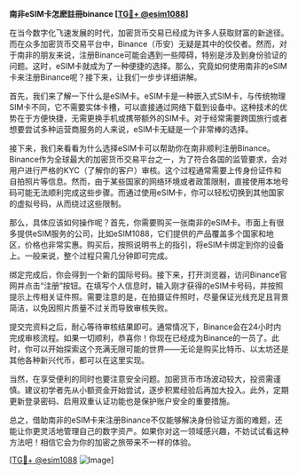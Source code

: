 **南非eSIM卡怎麽註冊binance [[TG💪+ @esim1088](https://t.me/s/esim1088)]**

在当今数字化飞速发展的时代，加密货币交易已经成为许多人获取财富的新途径。而在众多加密货币交易平台中，Binance（币安）无疑是其中的佼佼者。然而，对于南非的朋友来说，注册Binance可能会遇到一些障碍，特别是涉及到身份验证的问题。这时，eSIM卡就成为了一种便捷的选择。那么，究竟如何使用南非的eSIM卡来注册Binance呢？接下来，让我们一步步详细讲解。

首先，我们来了解一下什么是eSIM卡。eSIM卡是一种嵌入式SIM卡，与传统物理SIM卡不同，它不需要实体卡槽，可以直接通过网络下载到设备中。这种技术的优势在于方便快捷，无需更换手机或携带额外的SIM卡。对于经常需要跨国旅行或者想要尝试多种运营商服务的人来说，eSIM卡无疑是一个非常棒的选择。

接下来，我们来看看为什么选择eSIM卡可以帮助你在南非顺利注册Binance。Binance作为全球最大的加密货币交易平台之一，为了符合各国的监管要求，会对用户进行严格的KYC（了解你的客户）审核。这个过程通常需要上传身份证件和自拍照片等信息。然而，由于某些国家的网络环境或者政策限制，直接使用本地号码可能无法顺利完成这些步骤。而通过使用eSIM卡，你可以轻松切换到其他国家的虚拟号码，从而绕过这些限制。

那么，具体应该如何操作呢？首先，你需要购买一张南非的eSIM卡。市面上有很多提供eSIM服务的公司，比如eSIM1088，它们提供的产品覆盖多个国家和地区，价格也非常实惠。购买后，按照说明书上的指引，将eSIM卡绑定到你的设备上。一般来说，整个过程只需几分钟即可完成。

绑定完成后，你会得到一个新的国际号码。接下来，打开浏览器，访问Binance官网并点击“注册”按钮。在填写个人信息时，输入刚才获得的eSIM卡号码，并按照提示上传相关证件照。需要注意的是，在拍摄证件照时，尽量保证光线充足且背景简洁，以免因照片质量不过关而导致审核失败。

提交完资料之后，耐心等待审核结果即可。通常情况下，Binance会在24小时内完成审核流程。如果一切顺利，恭喜你！你现在已经成为Binance的一员了。此时，你可以开始探索这个充满无限可能的世界——无论是购买比特币、以太坊还是其他各种新兴代币，都可以在这里实现。

当然，在享受便利的同时也要注意安全问题。加密货币市场波动较大，投资需谨慎。建议初学者先从小额资金开始尝试，逐步积累经验后再加大投入。此外，定期更新登录密码、启用双重认证功能也是保护账户安全的重要措施。

总之，借助南非的eSIM卡来注册Binance不仅能够解决身份验证方面的难题，还能让你更灵活地管理自己的数字资产。如果你对这一领域感兴趣，不妨试试看这种方法吧！相信它会为你的加密之旅带来不一样的体验。

[[TG💪+ @esim1088](https://t.me/s/esim1088) ![Image](https://i.postimg.cc/4NQfJmqS/Snipaste-2025-05-13-00-14-12.png)]